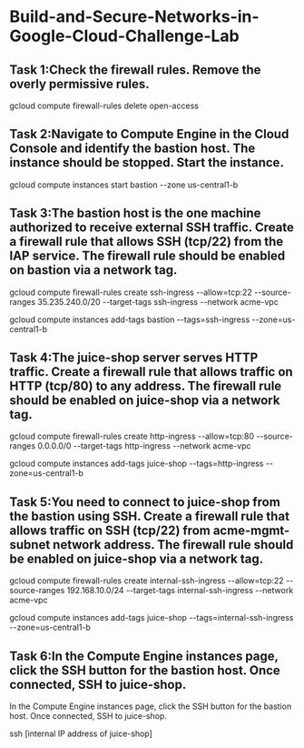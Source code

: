 # Build-and-Secure-Networks-in-Google-Cloud-Challenge-Lab

Task 1:Check the firewall rules. Remove the overly permissive rules.
---------------------------------------------------------------------

gcloud compute firewall-rules delete open-access

Task 2:Navigate to Compute Engine in the Cloud Console and identify the bastion host. The instance should be stopped. Start the instance.
-----------------------------------------------------------------------------------------------------------------------------------------


gcloud compute instances start bastion --zone us-central1-b

Task 3:The bastion host is the one machine authorized to receive external SSH traffic. Create a firewall rule that allows SSH (tcp/22) from the IAP service. The firewall rule should be enabled on bastion via a network tag.
---------------------------------------------------------------------------------------------------------------


gcloud compute firewall-rules create ssh-ingress --allow=tcp:22 --source-ranges 35.235.240.0/20 --target-tags ssh-ingress --network acme-vpc


gcloud compute instances add-tags bastion --tags=ssh-ingress --zone=us-central1-b

Task 4:The juice-shop server serves HTTP traffic. Create a firewall rule that allows traffic on HTTP (tcp/80) to any address. The firewall rule should be enabled on juice-shop via a network tag.
------------------------------------------

gcloud compute firewall-rules create http-ingress --allow=tcp:80 --source-ranges 0.0.0.0/0 --target-tags http-ingress --network acme-vpc


gcloud compute instances add-tags juice-shop --tags=http-ingress --zone=us-central1-b

Task 5:You need to connect to juice-shop from the bastion using SSH. Create a firewall rule that allows traffic on SSH (tcp/22) from acme-mgmt-subnet network address. The firewall rule should be enabled on juice-shop via a network tag.
--------------------------------------------


gcloud compute firewall-rules create internal-ssh-ingress --allow=tcp:22 --source-ranges 192.168.10.0/24 --target-tags internal-ssh-ingress --network acme-vpc


gcloud compute instances add-tags juice-shop --tags=internal-ssh-ingress --zone=us-central1-b

Task 6:In the Compute Engine instances page, click the SSH button for the bastion host. Once connected, SSH to juice-shop.
------------------------------------------------------------------------


In the Compute Engine instances page, click the SSH button for the bastion host. Once connected, SSH to juice-shop.

ssh [internal IP address of juice-shop]
